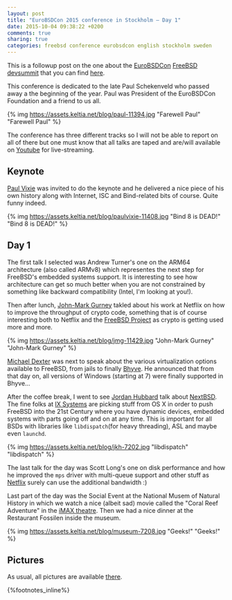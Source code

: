 ```yaml
---
layout: post
title: "EuroBSDCon 2015 conference in Stockholm — Day 1"
date: 2015-10-04 09:38:22 +0200
comments: true
sharing: true
categories: freebsd conference eurobsdcon english stockholm sweden
---
```


This is a followup post on the one about the [EuroBSDCon](/categories/eurobsdcon) [FreeBSD](/categories/freebsd) [devsummit](/categories/devsummit) that you can find [here](/2015/10/02/freebsd-devsummit-in-stockholm-eurobsdcon/).

This conference is dedicated to the late Paul Schekenveld who passed away a the beginning of the year.  Paul was President of the EuroBSDCon Foundation and a friend to us all.
 
{% img https://assets.keltia.net/blog/paul-11394.jpg "Farewell Paul" "Farewell Paul" %}
<!--more-->

The conference has three different tracks so I will not be able to report on all of there but one must know that all talks are taped and are/will available on [Youtube](https://2015.eurobsdcon.org/live-streaming/) for live-streaming.

Keynote
-------

[Paul Vixie](https://twitter.com/paulvixie) was invited to do the keynote and he delivered a nice piece of his own history along with Internet, ISC and Bind-related bits of course.  Quite funny indeed.

{% img https://assets.keltia.net/blog/paulvixie-11408.jpg "Bind 8 is DEAD!" "Bind 8 is DEAD!" %}

## Day 1

The first talk I selected was Andrew Turner's one on the ARM64 architecture (also called ARMv8) which representes the next step for FreeBSD's embedded systems support.  It is interesting to see how architecture can get so much better when you are not constrained by something like backward compatibility (Intel, I'm looking at you!).

Then after lunch, [John-Mark Gurney](https://twitter.com/encthenet) takled about his work at Netflix on how to improve the throughput of crypto code, something that is of course interesting both to Netflix and the [FreeBSD Project](https://www.FreeBSD.org/) as crypto is getting used more and more.

{% img https://assets.keltia.net/blog/jmg-11429.jpg "John-Mark Gurney" "John-Mark Gurney" %}

[Michael Dexter](https://twitter.com/michaeldexter) was next to speak about the various virtualization options available to FreeBSD, from jails to finally [Bhyve](http://bhyve.org/).  He announced that from that day on, all versions of Windows (starting at 7) were finally supported in Bhyve…

After the coffee break, I went to see [Jordan Hubbard](https://twitter.com/omgjkh) talk about [NextBSD](http://nextbsd.org/).  The fine folks at [IX Systems](https://www.ixsystems.com/) are picking stuff from OS X in order to push FreeBSD into the 21st Century where you have dynamic devices, embedded systems with parts going off and on at any time.  This is important for all BSDs with libraries like `libdispatch`(for heavy threading), ASL and maybe even `launchd`.

{% img https://assets.keltia.net/blog/jkh-7202.jpg "libdispatch" "libdispatch" %}

The last talk for the day was Scott Long's one on disk performance and how he improved the `mps` driver with multi-queue support and other stuff as [Netflix](https://www.netflix.com/) surely can use the additional bandwidth :)

Last part of the day was the Social Event at the National Musem of Natural History in which we watch a nice (albeit sad) movie called the "Coral Reef Adventure" in the [iMAX theatre](http://www.cosmonova.se/english/visitthemuseum/cosmonova/aboutcosmonova.5715_en.html).  Then we had a nice dinner at the Restaurant Fossilen inside the museum.

{% img https://assets.keltia.net/blog/museum-7208.jpg "Geeks!" "Geeks!" %}

Pictures
--------

As usual, all pictures are available [there](https://assets.keltia.net/photos/EuroBSDCon-2015/).

{%footnotes_inline%}
